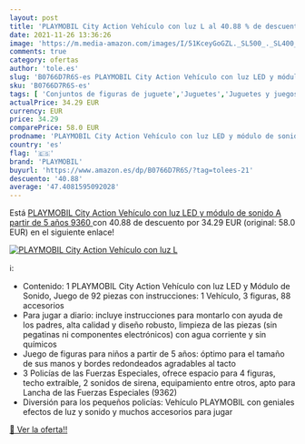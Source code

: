 ```yaml
---
layout: post
title: 'PLAYMOBIL City Action Vehículo con luz L al 40.88 % de descuento'
date: 2021-11-26 13:36:26
image: 'https://m.media-amazon.com/images/I/51KceyGoGZL._SL500_._SL400_.jpg'
comments: true
category: ofertas
author: 'tole.es'
slug: 'B0766D7R6S-es PLAYMOBIL City Action Vehículo con luz LED y módulo de...'
sku: 'B0766D7R6S-es'
tags: [ 'Conjuntos de figuras de juguete','Juguetes','Juguetes y juegos','Muñecos y figuras','Vehículos de juguete para niños','playmobil', ]
actualPrice: 34.29 EUR
currency: EUR
price: 34.29
comparePrice: 58.0 EUR
prodname: 'PLAYMOBIL City Action Vehículo con luz LED y módulo de sonido  A partir de 5 años  9360 '
country: 'es'
flag: '🇪🇸'
brand: 'PLAYMOBIL'
buyurl: 'https://www.amazon.es/dp/B0766D7R6S/?tag=tolees-21'
descuento: '40.88'
average: '47.4081595092028'
---
```


Está [PLAYMOBIL City Action Vehículo con luz LED y módulo de sonido  A partir de 5 años  9360 ](https://www.amazon.es/dp/B0766D7R6S/?tag=tolees-21) con 40.88 de descuento por 34.29 EUR (original: 58.0 EUR) en el siguiente enlace!

[![PLAYMOBIL City Action Vehículo con luz L](https://m.media-amazon.com/images/I/51KceyGoGZL._SL500_._SL400_.jpg)](https://www.amazon.es/dp/B0766D7R6S/?tag=tolees-21)

ℹ️:

- Contenido: 1 PLAYMOBIL City Action Vehículo con luz LED y Módulo de Sonido, Juego de 92 piezas con instrucciones: 1 Vehículo, 3 figuras, 88 accesorios
- Para jugar a diario: incluye instrucciones para montarlo con ayuda de los padres, alta calidad y diseño robusto, limpieza de las piezas (sin pegatinas ni componentes electrónicos) con agua corriente y sin químicos
- Juego de figuras para niños a partir de 5 años: óptimo para el tamaño de sus manos y bordes redondeados agradables al tacto
- 3 Policías de las Fuerzas Especiales, ofrece espacio para 4 figuras, techo extraíble, 2 sonidos de sirena, equipamiento entre otros, apto para Lancha de las Fuerzas Especiales (9362)
- Diversión para los pequeños policías: Vehículo PLAYMOBIL con geniales efectos de luz y sonido y muchos accesorios para jugar

[🛒 Ver la oferta!!](https://www.amazon.es/dp/B0766D7R6S/?tag=tolees-21)

